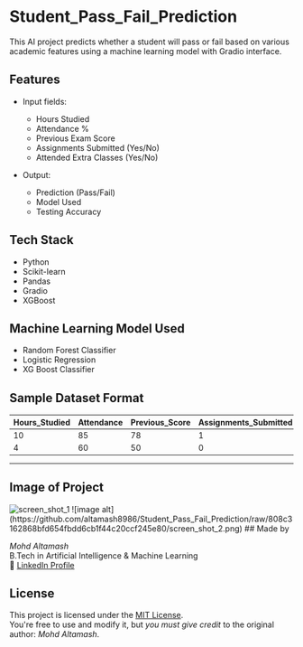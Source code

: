# Student_Pass_Fail_Prediction

This AI project predicts whether a student will pass or fail based on various academic features using a machine learning model with Gradio interface.

## Features

- Input fields:
  - Hours Studied
  - Attendance %
  - Previous Exam Score
  - Assignments Submitted (Yes/No)
  - Attended Extra Classes (Yes/No)

- Output:
  - Prediction (Pass/Fail)
  - Model Used
  - Testing Accuracy

## Tech Stack
- Python
- Scikit-learn
- Pandas
- Gradio
- XGBoost

## Machine Learning Model Used
- Random Forest Classifier
- Logistic Regression
- XG Boost Classifier



## Sample Dataset Format

| Hours_Studied | Attendance | Previous_Score | Assignments_Submitted | Extra_Classes | Pass |
|---------------|------------|----------------|------------------------|----------------|------|
| 10            | 85         | 78             | 1                      | 1              | 1    |
| 4             | 60         | 50             | 0                      | 0              | 0    |

 ---

## Image of Project
<img width="3046" height="1513" alt="screen_shot_1" src="https://github.com/user-attachments/assets/1ec45d21-2ae4-4574-a324-3e2cf693152a" />
![image alt](https://github.com/altamash8986/Student_Pass_Fail_Prediction/raw/808c3162868bfd654fbdd6cb1f44c20ccf245e80/screen_shot_2.png)
##  Made by

*Mohd Altamash*  
B.Tech in Artificial Intelligence & Machine Learning  
🔗 [LinkedIn Profile](https://www.linkedin.com/in/mohd-altamash-0997592a6?utm_source=share&utm_campaign=share_via&utm_content=profile&utm_medium=android_app)


## License

This project is licensed under the [MIT License](LICENSE).  
You're free to use and modify it, but *you must give credit* to the original author: *Mohd Altamash*.
